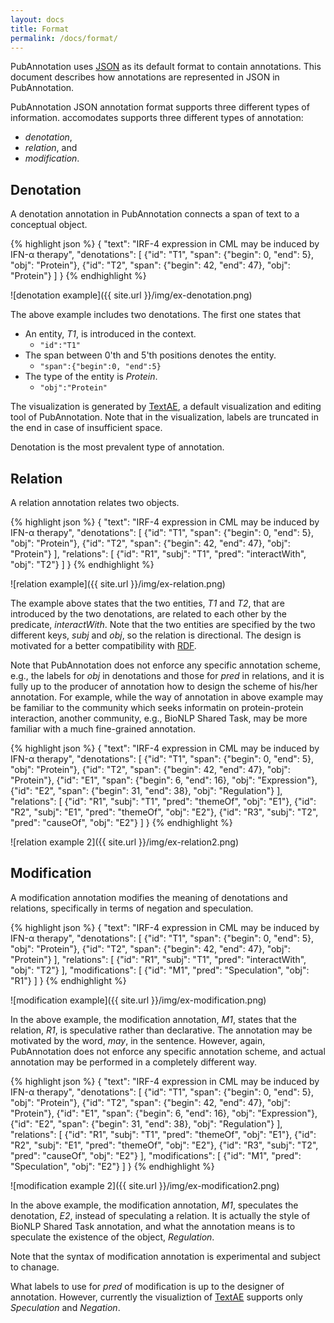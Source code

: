 ```yaml
---
layout: docs
title: Format
permalink: /docs/format/
---
```


PubAnnotation uses [JSON](http://json.org/) as its default format to contain annotations.
This document describes how annotations are represented in JSON in PubAnnotation.

PubAnnotation JSON annotation format supports three different types of information. accomodates supports three different types of annotation:

* *denotation*,
* *relation*, and
* *modification*.

## Denotation

A denotation annotation in PubAnnotation connects a span of text to a conceptual object.

{% highlight json %}
{
   "text": "IRF-4 expression in CML may be induced by IFN-α therapy",
   "denotations": [
      {"id": "T1", "span": {"begin": 0, "end": 5}, "obj": "Protein"},
      {"id": "T2", "span": {"begin": 42, "end": 47}, "obj": "Protein"}
   ]
}
{% endhighlight %}

![denotation example]({{ site.url }}/img/ex-denotation.png)


The above example includes two denotations.
The first one states that

* An entity, *T1*, is introduced in the context.
  * `"id":"T1"`
* The span between 0'th and 5'th positions denotes the entity.
  * `"span":{"begin":0, "end":5}`
* The type of the entity is *Protein*.
  * `"obj":"Protein"`

The visualization is generated by [TextAE](http://bionlp.dbcls.jp/textae/), a default visualization and editing tool of PubAnnotation.
Note that in the visualization, labels are truncated in the end in case of insufficient space.

Denotation is the most prevalent type of annotation.

## Relation

A relation annotation relates two objects.

{% highlight json %}
{
   "text": "IRF-4 expression in CML may be induced by IFN-α therapy",
   "denotations": [
      {"id": "T1", "span": {"begin": 0, "end": 5}, "obj": "Protein"},
      {"id": "T2", "span": {"begin": 42, "end": 47}, "obj": "Protein"}
   ],
   "relations": [
      {"id": "R1", "subj": "T1", "pred": "interactWith", "obj": "T2"}
   ]
}
{% endhighlight %}

![relation example]({{ site.url }}/img/ex-relation.png)

The example above states that the two entities, *T1* and *T2*, that are introduced by the two denotations,
are related to each other by the predicate, *interactWith*.
Note that the two entities are specified by the two different keys, *subj* and *obj*,
so the relation is directional.
The design is motivated for a better compatibility with [RDF](http://www.w3.org/RDF/).

Note that PubAnnotation does not enforce any specific annotation scheme,
e.g., the labels for *obj* in denotations and those for *pred* in relations,
and it is fully up to the producer of annotation
how to design the scheme of his/her annotation.
For example, while the way of annotation in above example may be familiar to the community which seeks informatin on protein-protein interaction, another community, e.g., BioNLP Shared Task, may be more familiar with a much fine-grained annotation.

{% highlight json %}
{
   "text": "IRF-4 expression in CML may be induced by IFN-α therapy",
   "denotations": [
      {"id": "T1", "span": {"begin": 0, "end": 5}, "obj": "Protein"},
      {"id": "T2", "span": {"begin": 42, "end": 47}, "obj": "Protein"},
      {"id": "E1", "span": {"begin": 6, "end": 16}, "obj": "Expression"},
      {"id": "E2", "span": {"begin": 31, "end": 38}, "obj": "Regulation"}
   ],
   "relations": [
      {"id": "R1", "subj": "T1", "pred": "themeOf", "obj": "E1"},
      {"id": "R2", "subj": "E1", "pred": "themeOf", "obj": "E2"},
      {"id": "R3", "subj": "T2", "pred": "causeOf", "obj": "E2"}
   ]
}
{% endhighlight %}

![relation example 2]({{ site.url }}/img/ex-relation2.png)

## Modification

A modification annotation modifies the meaning of denotations and relations, specifically in terms of negation and speculation.

{% highlight json %}
{
   "text": "IRF-4 expression in CML may be induced by IFN-α therapy",
   "denotations": [
      {"id": "T1", "span": {"begin": 0, "end": 5}, "obj": "Protein"},
      {"id": "T2", "span": {"begin": 42, "end": 47}, "obj": "Protein"}
   ],
   "relations": [
      {"id": "R1", "subj": "T1", "pred": "interactWith", "obj": "T2"}
   ],
   "modifications": [
      {"id": "M1", "pred": "Speculation", "obj": "R1"}
   ]
}
{% endhighlight %}

![modification example]({{ site.url }}/img/ex-modification.png)

In the above example, the modification annotation, *M1*, states that the relation, *R1*, is speculative rather than declarative.
The annotation may be motivated by the word, *may*, in the sentence.
However, again, PubAnnotation does not enforce any specific annotation scheme, and actual annotation may be performed in a completely different way.

{% highlight json %}
{
   "text": "IRF-4 expression in CML may be induced by IFN-α therapy",
   "denotations": [
      {"id": "T1", "span": {"begin": 0, "end": 5}, "obj": "Protein"},
      {"id": "T2", "span": {"begin": 42, "end": 47}, "obj": "Protein"},
      {"id": "E1", "span": {"begin": 6, "end": 16}, "obj": "Expression"},
      {"id": "E2", "span": {"begin": 31, "end": 38}, "obj": "Regulation"}
   ],
   "relations": [
      {"id": "R1", "subj": "T1", "pred": "themeOf", "obj": "E1"},
      {"id": "R2", "subj": "E1", "pred": "themeOf", "obj": "E2"},
      {"id": "R3", "subj": "T2", "pred": "causeOf", "obj": "E2"}
   ],
   "modifications": [
      {"id": "M1", "pred": "Speculation", "obj": "E2"}
   ]
}
{% endhighlight %}

![modification example 2]({{ site.url }}/img/ex-modification2.png)

In the above example, 
the modification annotation, *M1*, speculates the denotation, *E2*,
instead of speculating a relation.
It is actually the style of BioNLP Shared Task annotation, and what the annotation means is to speculate the existence of the object, *Regulation*.

Note that the syntax of modification annotation is experimental and subject to chanage.

What labels to use for *pred* of modification is up to the designer of annotation.
However, currently the visualiztion of [TextAE](http://bionlp.dbcls.jp/textae/) supports only *Speculation* and *Negation*.
